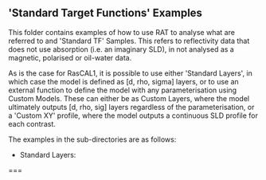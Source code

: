 

## 'Standard Target Functions' Examples

This folder contains examples of how to use RAT to analyse what are referred
to and 'Standard TF' Samples. This refers to reflectivity data that does not use
absorption (i.e. an imaginary SLD), in not analysed as a magnetic, polarised or
oil-water data. 

As is the case for RasCAL1, it is possible to use either 'Standard Layers', in
which case the model is defined as [d, rho, sigma] layers, or to use an external function
to define the model with any parameterisation using Custom Models. These can either
be as Custom Layers, where the model ultimately outputs [d, rho, sig] layers
regardless of the parameterisation, or a 'Custom XY' profile, where the model
outputs a continuous SLD profile for each contrast.

The examples in the sub-directories are as follows:

- Standard Layers: 

===

